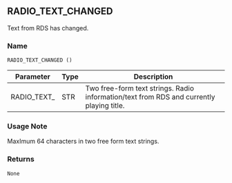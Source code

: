 ## RADIO\_TEXT\_CHANGED

Text from RDS has changed.

### Name

`RADIO_TEXT_CHANGED ()`


| Parameter     | Type | Description                                                                              |
| ------------- | ---- | ---------------------------------------------------------------------------------------- |
| RADIO\_TEXT\_ | STR  | Two free-form text strings. Radio information/text from RDS and currently playing title. |


### Usage Note

MaxImum 64 characters in two free form text strings.


### Returns

`None`